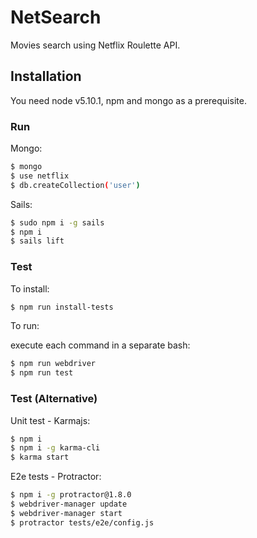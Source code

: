 # NetSearch

Movies search using Netflix Roulette API.

## Installation

You need node v5.10.1, npm and mongo as a prerequisite.

### Run

Mongo:
```sh
$ mongo
$ use netflix
$ db.createCollection('user')
```

Sails:
```sh
$ sudo npm i -g sails
$ npm i
$ sails lift
```

### Test

To install:
```sh
$ npm run install-tests
```

To run:

execute each command in a separate bash:
```sh
$ npm run webdriver
$ npm run test
```

### Test (Alternative)

Unit test - Karmajs:
```sh
$ npm i
$ npm i -g karma-cli
$ karma start
```

E2e tests - Protractor:
```sh
$ npm i -g protractor@1.8.0
$ webdriver-manager update
$ webdriver-manager start
$ protractor tests/e2e/config.js
```